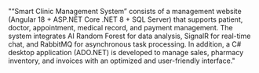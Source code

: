 "“Smart Clinic Management System” consists of a management website (Angular 18 + ASP.NET Core .NET 8 + SQL Server) that supports patient, doctor, appointment, medical record, and payment management. The system integrates AI Random Forest for data analysis, SignalR for real-time chat, and RabbitMQ for asynchronous task processing. In addition, a C# desktop application (ADO.NET) is developed to manage sales, pharmacy inventory, and invoices with an optimized and user-friendly interface." 
